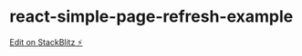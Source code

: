 # react-simple-page-refresh-example

[Edit on StackBlitz ⚡️](https://stackblitz.com/edit/react-simple-example-gkh2qp)